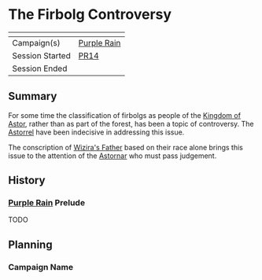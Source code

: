 # The Firbolg Controversy

| []() | |
| --- | --- |
| Campaign(s) | [Purple Rain](../purple-rain.md) |
| Session Started | [PR14](../sessions.md/PR14.md) |
| Session Ended | |

## Summary

For some time the classification of firbolgs as people of the [Kingdom of Astor](../../../astarus/civilisations/kingdom-of-astor/README.md), rather than as part of the forest, has been a topic of controversy. The [Astorrel](../../../astarus/civilisations/kingdom-of-astor/organisations/astorrel/astorrel.md) have been indecisive in addressing this issue.

The conscription of [Wizira's Father](../../../astarus/people/wiziras-father.md) based on their race alone brings this issue to the attention of the [Astornar](../../../astarus/civilisations/kingdom-of-astor/organisations/astornar.md) who must pass judgement.

## History

### [Purple Rain](../purple-rain.md) Prelude

TODO

## Planning

### Campaign Name
